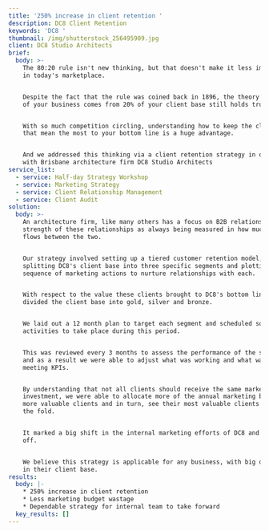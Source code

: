 ```yaml
---
title: '250% increase in client retention '
description: DC8 Client Retention
keywords: 'DC8 '
thumbnail: /img/shutterstock_256495909.jpg
client: DC8 Studio Architects
brief:
  body: >-
    The 80:20 rule isn't new thinking, but that doesn't make it less important
    in today's marketplace.


    Despite the fact that the rule was coined back in 1896, the theory that 80%
    of your business comes from 20% of your client base still holds true today.


    With so much competition circling, understanding how to keep the clients
    that mean the most to your bottom line is a huge advantage.


    And we addressed this thinking via a client retention strategy in our work
    with Brisbane architecture firm DC8 Studio Architects
service_list:
  - service: Half-day Strategy Workshop
  - service: Marketing Strategy
  - service: Client Relationship Management
  - service: Client Audit
solution:
  body: >-
    An architecture firm, like many others has a focus on B2B relationships; the
    strength of these relationships as always being measured in how much work
    flows between the two.


    Our strategy involved setting up a tiered customer retention model,
    splitting DC8's client base into three specific segments and plotting a
    sequence of marketing actions to nurture relationships with each.


    With respect to the value these clients brought to DC8's bottom line, we
    divided the client base into gold, silver and bronze.


    We laid out a 12 month plan to target each segment and scheduled some key
    activities to take place during this period.


    This was reviewed every 3 months to assess the performance of the strategy
    and as a result we were able to adjust what was working and what wasn't
    meeting KPIs.


    By understanding that not all clients should receive the same marketing
    investment, we were able to allocate more of the annual marketing budget to
    more valuable clients and in turn, see their most valuable clients return to
    the fold.


    It marked a big shift in the internal marketing efforts of DC8 and it paid
    off.


    We believe this strategy is applicable for any business, with big diversity
    in their client base.
results:
  body: |-
    * 250% increase in client retention
    * Less marketing budget wastage
    * Dependable strategy for internal team to take forward
  key_results: []
---
```


